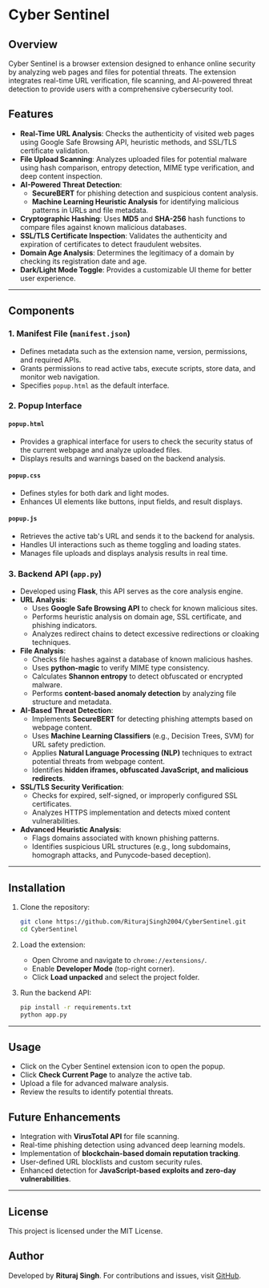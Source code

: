 # Cyber Sentinel

## Overview

Cyber Sentinel is a browser extension designed to enhance online security by analyzing web pages and files for potential threats. The extension integrates real-time URL verification, file scanning, and AI-powered threat detection to provide users with a comprehensive cybersecurity tool.

## Features

- **Real-Time URL Analysis**: Checks the authenticity of visited web pages using Google Safe Browsing API, heuristic methods, and SSL/TLS certificate validation.
- **File Upload Scanning**: Analyzes uploaded files for potential malware using hash comparison, entropy detection, MIME type verification, and deep content inspection.
- **AI-Powered Threat Detection**:
  - **SecureBERT** for phishing detection and suspicious content analysis.
  - **Machine Learning Heuristic Analysis** for identifying malicious patterns in URLs and file metadata.
- **Cryptographic Hashing**: Uses **MD5** and **SHA-256** hash functions to compare files against known malicious databases.
- **SSL/TLS Certificate Inspection**: Validates the authenticity and expiration of certificates to detect fraudulent websites.
- **Domain Age Analysis**: Determines the legitimacy of a domain by checking its registration date and age.
- **Dark/Light Mode Toggle**: Provides a customizable UI theme for better user experience.

---

## Components

### 1. Manifest File (`manifest.json`)

- Defines metadata such as the extension name, version, permissions, and required APIs.
- Grants permissions to read active tabs, execute scripts, store data, and monitor web navigation.
- Specifies `popup.html` as the default interface.

### 2. Popup Interface

#### `popup.html`

- Provides a graphical interface for users to check the security status of the current webpage and analyze uploaded files.
- Displays results and warnings based on the backend analysis.

#### `popup.css`

- Defines styles for both dark and light modes.
- Enhances UI elements like buttons, input fields, and result displays.

#### `popup.js`

- Retrieves the active tab's URL and sends it to the backend for analysis.
- Handles UI interactions such as theme toggling and loading states.
- Manages file uploads and displays analysis results in real time.

### 3. Backend API (`app.py`)

- Developed using **Flask**, this API serves as the core analysis engine.
- **URL Analysis**:
  - Uses **Google Safe Browsing API** to check for known malicious sites.
  - Performs heuristic analysis on domain age, SSL certificate, and phishing indicators.
  - Analyzes redirect chains to detect excessive redirections or cloaking techniques.
- **File Analysis**:
  - Checks file hashes against a database of known malicious hashes.
  - Uses **python-magic** to verify MIME type consistency.
  - Calculates **Shannon entropy** to detect obfuscated or encrypted malware.
  - Performs **content-based anomaly detection** by analyzing file structure and metadata.
- **AI-Based Threat Detection**:
  - Implements **SecureBERT** for detecting phishing attempts based on webpage content.
  - Uses **Machine Learning Classifiers** (e.g., Decision Trees, SVM) for URL safety prediction.
  - Applies **Natural Language Processing (NLP)** techniques to extract potential threats from webpage content.
  - Identifies **hidden iframes, obfuscated JavaScript, and malicious redirects**.
- **SSL/TLS Security Verification**:
  - Checks for expired, self-signed, or improperly configured SSL certificates.
  - Analyzes HTTPS implementation and detects mixed content vulnerabilities.
- **Advanced Heuristic Analysis**:
  - Flags domains associated with known phishing patterns.
  - Identifies suspicious URL structures (e.g., long subdomains, homograph attacks, and Punycode-based deception).

---

## Installation

1. Clone the repository:

   ```bash
   git clone https://github.com/RiturajSingh2004/CyberSentinel.git
   cd CyberSentinel
   ```

2. Load the extension:

   - Open Chrome and navigate to `chrome://extensions/`.
   - Enable **Developer Mode** (top-right corner).
   - Click **Load unpacked** and select the project folder.

3. Run the backend API:

   ```bash
   pip install -r requirements.txt
   python app.py
   ```
---
## Usage

- Click on the Cyber Sentinel extension icon to open the popup.
- Click **Check Current Page** to analyze the active tab.
- Upload a file for advanced malware analysis.
- Review the results to identify potential threats.

## Future Enhancements

- Integration with **VirusTotal API** for file scanning.
- Real-time phishing detection using advanced deep learning models.
- Implementation of **blockchain-based domain reputation tracking**.
- User-defined URL blocklists and custom security rules.
- Enhanced detection for **JavaScript-based exploits and zero-day vulnerabilities**.
---

## License

This project is licensed under the MIT License.

## Author

Developed by **Rituraj Singh**. For contributions and issues, visit [GitHub](https://github.com/RiturajSingh2004).
